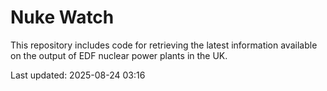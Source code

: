 # Nuke Watch

This repository includes code for retrieving the latest information available on the output of EDF nuclear power plants in the UK.

Last updated: 2025-08-24 03:16